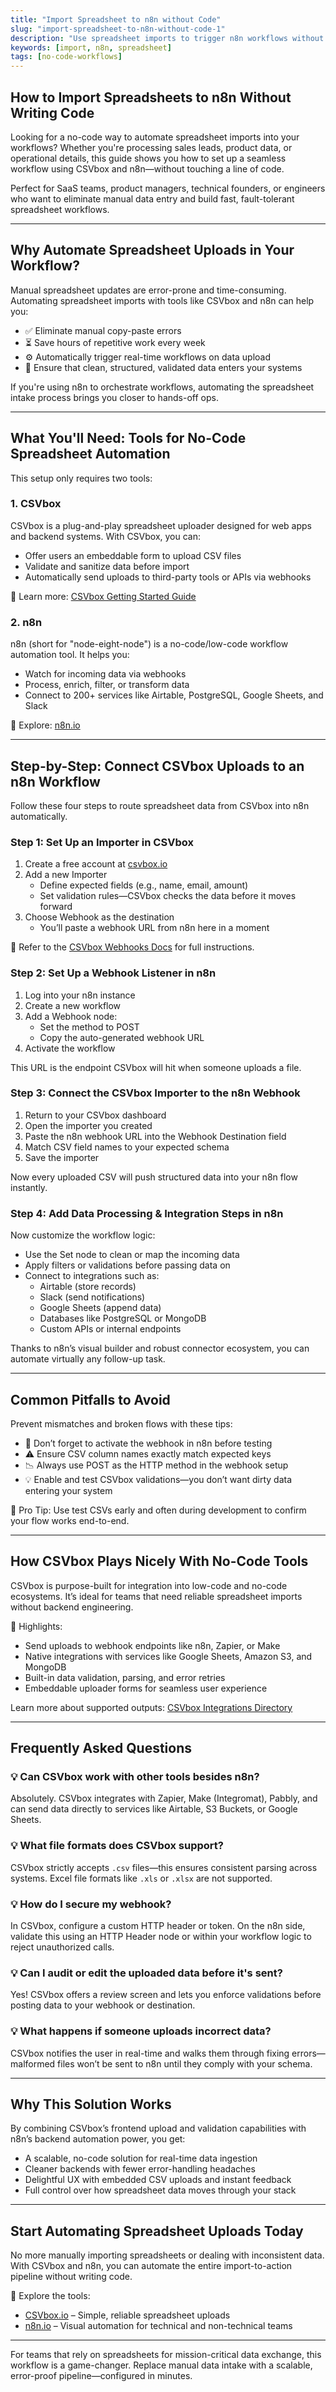 ```yaml
---
title: "Import Spreadsheet to n8n without Code"
slug: "import-spreadsheet-to-n8n-without-code-1"
description: "Use spreadsheet imports to trigger n8n workflows without writing any code."
keywords: [import, n8n, spreadsheet]
tags: [no-code-workflows]
---
```


## How to Import Spreadsheets to n8n Without Writing Code

Looking for a no-code way to automate spreadsheet imports into your workflows? Whether you're processing sales leads, product data, or operational details, this guide shows you how to set up a seamless workflow using CSVbox and n8n—without touching a line of code.

Perfect for SaaS teams, product managers, technical founders, or engineers who want to eliminate manual data entry and build fast, fault-tolerant spreadsheet workflows.

---

## Why Automate Spreadsheet Uploads in Your Workflow?

Manual spreadsheet updates are error-prone and time-consuming. Automating spreadsheet imports with tools like CSVbox and n8n can help you:

- ✅ Eliminate manual copy-paste errors
- ⏳ Save hours of repetitive work every week
- ⚙️ Automatically trigger real-time workflows on data upload
- 🔐 Ensure that clean, structured, validated data enters your systems

If you're using n8n to orchestrate workflows, automating the spreadsheet intake process brings you closer to hands-off ops.

---

## What You'll Need: Tools for No-Code Spreadsheet Automation

This setup only requires two tools:

### 1. CSVbox  
CSVbox is a plug-and-play spreadsheet uploader designed for web apps and backend systems. With CSVbox, you can:

- Offer users an embeddable form to upload CSV files  
- Validate and sanitize data before import  
- Automatically send uploads to third-party tools or APIs via webhooks

📘 Learn more: [CSVbox Getting Started Guide](https://help.csvbox.io/getting-started/2.-install-code)

### 2. n8n  

n8n (short for "node-eight-node") is a no-code/low-code workflow automation tool. It helps you:

- Watch for incoming data via webhooks  
- Process, enrich, filter, or transform data  
- Connect to 200+ services like Airtable, PostgreSQL, Google Sheets, and Slack

🔗 Explore: [n8n.io](https://n8n.io)

---

## Step-by-Step: Connect CSVbox Uploads to an n8n Workflow

Follow these four steps to route spreadsheet data from CSVbox into n8n automatically.

### Step 1: Set Up an Importer in CSVbox

1. Create a free account at [csvbox.io](https://csvbox.io)
2. Add a new Importer
   - Define expected fields (e.g., name, email, amount)
   - Set validation rules—CSVbox checks the data before it moves forward
3. Choose Webhook as the destination
   - You’ll paste a webhook URL from n8n here in a moment

📙 Refer to the [CSVbox Webhooks Docs](https://help.csvbox.io/destinations) for full instructions.

### Step 2: Set Up a Webhook Listener in n8n

1. Log into your n8n instance  
2. Create a new workflow  
3. Add a Webhook node:
   - Set the method to POST  
   - Copy the auto-generated webhook URL
4. Activate the workflow

This URL is the endpoint CSVbox will hit when someone uploads a file.

### Step 3: Connect the CSVbox Importer to the n8n Webhook

1. Return to your CSVbox dashboard  
2. Open the importer you created  
3. Paste the n8n webhook URL into the Webhook Destination field  
4. Match CSV field names to your expected schema  
5. Save the importer

Now every uploaded CSV will push structured data into your n8n flow instantly.

### Step 4: Add Data Processing & Integration Steps in n8n

Now customize the workflow logic:

- Use the Set node to clean or map the incoming data  
- Apply filters or validations before passing data on  
- Connect to integrations such as:
  - Airtable (store records)
  - Slack (send notifications)
  - Google Sheets (append data)
  - Databases like PostgreSQL or MongoDB
  - Custom APIs or internal endpoints

Thanks to n8n’s visual builder and robust connector ecosystem, you can automate virtually any follow-up task.

---

## Common Pitfalls to Avoid

Prevent mismatches and broken flows with these tips:

- 🛑 Don’t forget to activate the webhook in n8n before testing  
- ⚠️ Ensure CSV column names exactly match expected keys  
- 📉 Always use POST as the HTTP method in the webhook setup  
- 💡 Enable and test CSVbox validations—you don’t want dirty data entering your system

🧪 Pro Tip: Use test CSVs early and often during development to confirm your flow works end-to-end.

---

## How CSVbox Plays Nicely With No-Code Tools

CSVbox is purpose-built for integration into low-code and no-code ecosystems. It’s ideal for teams that need reliable spreadsheet imports without backend engineering.

🔌 Highlights:

- Send uploads to webhook endpoints like n8n, Zapier, or Make  
- Native integrations with services like Google Sheets, Amazon S3, and MongoDB  
- Built-in data validation, parsing, and error retries  
- Embeddable uploader forms for seamless user experience

Learn more about supported outputs: [CSVbox Integrations Directory](https://help.csvbox.io/destinations)

---

## Frequently Asked Questions

### 💡 Can CSVbox work with other tools besides n8n?

Absolutely. CSVbox integrates with Zapier, Make (Integromat), Pabbly, and can send data directly to services like Airtable, S3 Buckets, or Google Sheets.

### 💡 What file formats does CSVbox support?

CSVbox strictly accepts `.csv` files—this ensures consistent parsing across systems. Excel file formats like `.xls` or `.xlsx` are not supported.

### 💡 How do I secure my webhook?

In CSVbox, configure a custom HTTP header or token. On the n8n side, validate this using an HTTP Header node or within your workflow logic to reject unauthorized calls.

### 💡 Can I audit or edit the uploaded data before it's sent?

Yes! CSVbox offers a review screen and lets you enforce validations before posting data to your webhook or destination.

### 💡 What happens if someone uploads incorrect data?

CSVbox notifies the user in real-time and walks them through fixing errors—malformed files won’t be sent to n8n until they comply with your schema.

---

## Why This Solution Works

By combining CSVbox’s frontend upload and validation capabilities with n8n’s backend automation power, you get:

- A scalable, no-code solution for real-time data ingestion  
- Cleaner backends with fewer error-handling headaches  
- Delightful UX with embedded CSV uploads and instant feedback  
- Full control over how spreadsheet data moves through your stack

---

## Start Automating Spreadsheet Uploads Today

No more manually importing spreadsheets or dealing with inconsistent data. With CSVbox and n8n, you can automate the entire import-to-action pipeline without writing code.

🔗 Explore the tools:
- [CSVbox.io](https://csvbox.io) – Simple, reliable spreadsheet uploads  
- [n8n.io](https://n8n.io) – Visual automation for technical and non-technical teams

---

For teams that rely on spreadsheets for mission-critical data exchange, this workflow is a game-changer. Replace manual data intake with a scalable, error-proof pipeline—configured in minutes.
